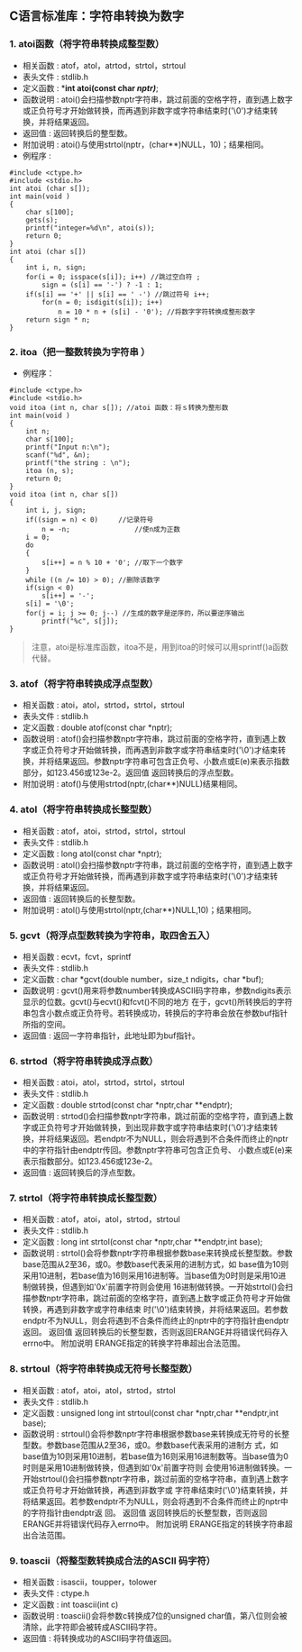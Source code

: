 ## C语言标准库：字符串转换为数字

### 1. atoi函数（将字符串转换成整型数）
- 相关函数 : atof，atol，atrtod，strtol，strtoul
- 表头文件 : stdlib.h
- 定义函数 : ***int atoi(const char *nptr)***;
- 函数说明 : atoi()会扫描参数nptr字符串，跳过前面的空格字符，直到遇上数字或正负符号才开始做转换，而再遇到非数字或字符串结束时('\0')才结束转换，并将结果返回。
- 返回值 : 返回转换后的整型数。
- 附加说明 : atoi()与使用strtol(nptr，(char**)NULL，10)；结果相同。
- 例程序 :
```
#include <ctype.h>
#include <stdio.h>
int atoi (char s[]);
int main(void )
{
    char s[100];
    gets(s);
    printf("integer=%d\n", atoi(s));
    return 0;
}
int atoi (char s[])
{
    int i, n, sign;
    for(i = 0; isspace(s[i]); i++) //跳过空白符 ;
        sign = (s[i] == '-') ? -1 : 1;
    if(s[i] == '+' || s[i] == ' -') //跳过符号 i++;
        for(n = 0; isdigit(s[i]); i++)
            n = 10 * n + (s[i] - '0'); //将数字字符转换成整形数字
    return sign * n;
}
```

### 2. itoa（把一整数转换为字符串 ）
- 例程序：
```
#include <ctype.h>
#include <stdio.h>
void itoa (int n, char s[]); //atoi 函数：将ｓ转换为整形数
int main(void )
{
    int n;
    char s[100];
    printf("Input n:\n");
    scanf("%d", &n);
    printf("the string : \n");
    itoa (n, s);
    return 0;
}
void itoa (int n, char s[])
{
    int i, j, sign;
    if((sign = n) < 0)     //记录符号
        n = -n;                //使n成为正数
    i = 0;
    do
    {
        s[i++] = n % 10 + '0'; //取下一个数字
    }
    while ((n /= 10) > 0); //删除该数字
    if(sign < 0)
        s[i++] = '-';
    s[i] = '\0';
    for(j = i; j >= 0; j--) //生成的数字是逆序的，所以要逆序输出
        printf("%c", s[j]);
}
```
> 注意，atoi是标准库函数，itoa不是，用到itoa的时候可以用sprintf()a函数代替。

### 3. atof（将字符串转换成浮点型数） 
- 相关函数 : atoi，atol，strtod，strtol，strtoul
- 表头文件 : stdlib.h
- 定义函数 : double atof(const char *nptr);
- 函数说明 : atof()会扫描参数nptr字符串，跳过前面的空格字符，直到遇上数字或正负符号才开始做转换，而再遇到非数字或字符串结束时('\0')才结束转 换，并将结果返回。参数nptr字符串可包含正负号、小数点或E(e)来表示指数部分，如123.456或123e-2。返回值 返回转换后的浮点型数。
- 附加说明 : atof()与使用strtod(nptr,(char**)NULL)结果相同。 

### 4. atol（将字符串转换成长整型数） 
- 相关函数 : atof，atoi，strtod，strtol，strtoul
- 表头文件 : stdlib.h
- 定义函数 : long atol(const char *nptr);
- 函数说明 : atol()会扫描参数nptr字符串，跳过前面的空格字符，直到遇上数字或正负符号才开始做转换，而再遇到非数字或字符串结束时('\0')才结束转换，并将结果返回。
- 返回值 : 返回转换后的长整型数。
- 附加说明 : atol()与使用strtol(nptr,(char**)NULL,10)；结果相同。 

### 5. gcvt（将浮点型数转换为字符串，取四舍五入） 
- 相关函数 : ecvt，fcvt，sprintf
- 表头文件 : stdlib.h
- 定义函数 : char *gcvt(double number，size_t ndigits，char *buf);
- 函数说明 : gcvt()用来将参数number转换成ASCII码字符串，参数ndigits表示显示的位数。gcvt()与ecvt()和fcvt()不同的地方 在于，gcvt()所转换后的字符串包含小数点或正负符号。若转换成功，转换后的字符串会放在参数buf指针所指的空间。
- 返回值 : 返回一字符串指针，此地址即为buf指针。

### 6. strtod（将字符串转换成浮点数） 
- 相关函数 : atoi，atol，strtod，strtol，strtoul
- 表头文件 : stdlib.h
- 定义函数 : double strtod(const char *nptr,char **endptr);
- 函数说明 : strtod()会扫描参数nptr字符串，跳过前面的空格字符，直到遇上数字或正负符号才开始做转换，到出现非数字或字符串结束时('\0')才结束转 换，并将结果返回。若endptr不为NULL，则会将遇到不合条件而终止的nptr中的字符指针由endptr传回。参数nptr字符串可包含正负号、 小数点或E(e)来表示指数部分。如123.456或123e-2。
- 返回值 : 返回转换后的浮点型数。

### 7. strtol（将字符串转换成长整型数）
- 相关函数 : atof，atoi，atol，strtod，strtoul
- 表头文件 : stdlib.h
- 定义函数 : long int strtol(const char *nptr,char **endptr,int base);
- 函数说明 : strtol()会将参数nptr字符串根据参数base来转换成长整型数。参数base范围从2至36，或0。参数base代表采用的进制方式，如 base值为10则采用10进制，若base值为16则采用16进制等。当base值为0时则是采用10进制做转换，但遇到如'0x'前置字符则会使用 16进制做转换。一开始strtol()会扫描参数nptr字符串，跳过前面的空格字符，直到遇上数字或正负符号才开始做转换，再遇到非数字或字符串结束 时('\0')结束转换，并将结果返回。若参数endptr不为NULL，则会将遇到不合条件而终止的nptr中的字符指针由endptr返回。
返回值 返回转换后的长整型数，否则返回ERANGE并将错误代码存入errno中。
附加说明 ERANGE指定的转换字符串超出合法范围。 

### 8. strtoul（将字符串转换成无符号长整型数） 
- 相关函数 : atof，atoi，atol，strtod，strtol
- 表头文件 : stdlib.h
- 定义函数 : unsigned long int strtoul(const char *nptr,char **endptr,int base);
- 函数说明 : strtoul()会将参数nptr字符串根据参数base来转换成无符号的长整型数。参数base范围从2至36，或0。参数base代表采用的进制方 式，如base值为10则采用10进制，若base值为16则采用16进制数等。当base值为0时则是采用10进制做转换，但遇到如'0x'前置字符则 会使用16进制做转换。一开始strtoul()会扫描参数nptr字符串，跳过前面的空格字符串，直到遇上数字或正负符号才开始做转换，再遇到非数字或 字符串结束时('\0')结束转换，并将结果返回。若参数endptr不为NULL，则会将遇到不合条件而终止的nptr中的字符指针由endptr返 回。
返回值 返回转换后的长整型数，否则返回ERANGE并将错误代码存入errno中。
附加说明 ERANGE指定的转换字符串超出合法范围。 

### 9. toascii（将整型数转换成合法的ASCII 码字符） 
- 相关函数 : isascii，toupper，tolower
- 表头文件 : ctype.h
- 定义函数 : int toascii(int c)
- 函数说明 : toascii()会将参数c转换成7位的unsigned char值，第八位则会被清除，此字符即会被转成ASCII码字符。
- 返回值 : 将转换成功的ASCII码字符值返回。